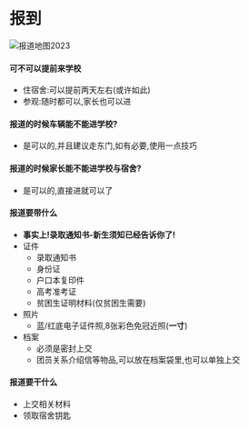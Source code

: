 # 报到

![报道地图2023](/新生不得不尝的知识/image/报道地图2023.jpg)

#### 可不可以提前来学校
  - 住宿舍:可以提前两天左右(或许如此)
  - 参观:随时都可以,家长也可以进

#### 报道的时候车辆能不能进学校?
  - 是可以的,并且建议走东门,如有必要,使用一点技巧  
#### 报道的时候家长能不能进学校与宿舍?
  - 是可以的,直接进就可以了

#### 报道要带什么
  - **事实上!录取通知书-新生须知已经告诉你了!**
  - 证件
    - 录取通知书
    - 身份证
    - 户口本复印件
    - 高考准考证
    - 贫困生证明材料(仅贫困生需要)
  - 照片
    - 蓝/红底电子证件照,8张彩色免冠近照(**一寸**)
  - 档案
    - 必须是密封上交
    - 团员关系介绍信等物品,可以放在档案袋里,也可以单独上交
#### 报道要干什么
  - 上交相关材料
  - 领取宿舍钥匙